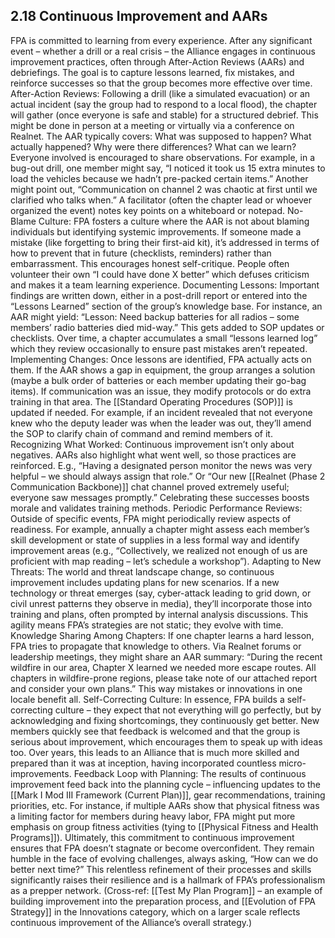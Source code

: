 ## 2.18 Continuous Improvement and AARs

  

FPA is committed to learning from every experience. After any significant event – whether a drill or a real crisis – the Alliance engages in continuous improvement practices, often through After-Action Reviews (AARs) and debriefings. The goal is to capture lessons learned, fix mistakes, and reinforce successes so that the group becomes more effective over time. After-Action Reviews: Following a drill (like a simulated evacuation) or an actual incident (say the group had to respond to a local flood), the chapter will gather (once everyone is safe and stable) for a structured debrief. This might be done in person at a meeting or virtually via a conference on Realnet. The AAR typically covers: What was supposed to happen? What actually happened? Why were there differences? What can we learn? Everyone involved is encouraged to share observations. For example, in a bug-out drill, one member might say, “I noticed it took us 15 extra minutes to load the vehicles because we hadn’t pre-packed certain items.” Another might point out, “Communication on channel 2 was chaotic at first until we clarified who talks when.” A facilitator (often the chapter lead or whoever organized the event) notes key points on a whiteboard or notepad. No-Blame Culture: FPA fosters a culture where the AAR is not about blaming individuals but identifying systemic improvements. If someone made a mistake (like forgetting to bring their first-aid kit), it’s addressed in terms of how to prevent that in future (checklists, reminders) rather than embarrassment. This encourages honest self-critique. People often volunteer their own “I could have done X better” which defuses criticism and makes it a team learning experience. Documenting Lessons: Important findings are written down, either in a post-drill report or entered into the “Lessons Learned” section of the group’s knowledge base. For instance, an AAR might yield: “Lesson: Need backup batteries for all radios – some members’ radio batteries died mid-way.” This gets added to SOP updates or checklists. Over time, a chapter accumulates a small “lessons learned log” which they review occasionally to ensure past mistakes aren’t repeated. Implementing Changes: Once lessons are identified, FPA actually acts on them. If the AAR shows a gap in equipment, the group arranges a solution (maybe a bulk order of batteries or each member updating their go-bag items). If communication was an issue, they modify protocols or do extra training in that area. The [[Standard Operating Procedures (SOP)]] is updated if needed. For example, if an incident revealed that not everyone knew who the deputy leader was when the leader was out, they’ll amend the SOP to clarify chain of command and remind members of it. Recognizing What Worked: Continuous improvement isn’t only about negatives. AARs also highlight what went well, so those practices are reinforced. E.g., “Having a designated person monitor the news was very helpful – we should always assign that role.” Or “Our new [[Realnet (Phase 2 Communication Backbone)]] chat channel proved extremely useful; everyone saw messages promptly.” Celebrating these successes boosts morale and validates training methods. Periodic Performance Reviews: Outside of specific events, FPA might periodically review aspects of readiness. For example, annually a chapter might assess each member’s skill development or state of supplies in a less formal way and identify improvement areas (e.g., “Collectively, we realized not enough of us are proficient with map reading – let’s schedule a workshop”). Adapting to New Threats: The world and threat landscape change, so continuous improvement includes updating plans for new scenarios. If a new technology or threat emerges (say, cyber-attack leading to grid down, or civil unrest patterns they observe in media), they’ll incorporate those into training and plans, often prompted by internal analysis discussions. This agility means FPA’s strategies are not static; they evolve with time. Knowledge Sharing Among Chapters: If one chapter learns a hard lesson, FPA tries to propagate that knowledge to others. Via Realnet forums or leadership meetings, they might share an AAR summary: “During the recent wildfire in our area, Chapter X learned we needed more escape routes. All chapters in wildfire-prone regions, please take note of our attached report and consider your own plans.” This way mistakes or innovations in one locale benefit all. Self-Correcting Culture: In essence, FPA builds a self-correcting culture – they expect that not everything will go perfectly, but by acknowledging and fixing shortcomings, they continuously get better. New members quickly see that feedback is welcomed and that the group is serious about improvement, which encourages them to speak up with ideas too. Over years, this leads to an Alliance that is much more skilled and prepared than it was at inception, having incorporated countless micro-improvements. Feedback Loop with Planning: The results of continuous improvement feed back into the planning cycle – influencing updates to the [[Mark I Mod III Framework (Current Plan)]], gear recommendations, training priorities, etc. For instance, if multiple AARs show that physical fitness was a limiting factor for members during heavy labor, FPA might put more emphasis on group fitness activities (tying to [[Physical Fitness and Health Programs]]). Ultimately, this commitment to continuous improvement ensures that FPA doesn’t stagnate or become overconfident. They remain humble in the face of evolving challenges, always asking, “How can we do better next time?” This relentless refinement of their processes and skills significantly raises their resilience and is a hallmark of FPA’s professionalism as a prepper network. (Cross-ref: [[Test My Plan Program]] – an example of building improvement into the preparation process, and [[Evolution of FPA Strategy]] in the Innovations category, which on a larger scale reflects continuous improvement of the Alliance’s overall strategy.)